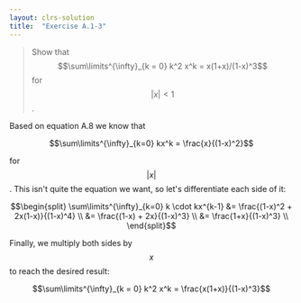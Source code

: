 ```yaml
---
layout: clrs-solution
title:  "Exercise A.1-3"
---
```

>Show that $$\sum\limits^{\infty}_{k = 0} k^2 x^k = x(1+x)/(1-x)^3$$ for $$\lvert x \rvert < 1$$.

Based on equation A.8 we know that 

$$\sum\limits^{\infty}_{k=0} kx^k = \frac{x}{(1-x)^2}$$

for $$\lvert x \rvert$$. This isn't quite the equation we want, so let's differentiate each side of it:

$$\begin{split}
\sum\limits^{\infty}_{k=0} k \cdot kx^{k-1} &= \frac{(1-x)^2 + 2x(1-x)}{(1-x)^4} \\
&= \frac{(1-x) + 2x}{(1-x)^3} \\
&= \frac{1+x}{(1-x)^3} \\
\end{split}$$

Finally, we multiply both sides by $$x$$ to reach the desired result:

$$\sum\limits^{\infty}_{k = 0} k^2 x^k = \frac{x(1+x)}{(1-x)^3}$$